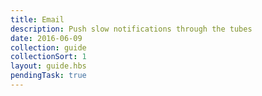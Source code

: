 ```yaml
---
title: Email
description: Push slow notifications through the tubes
date: 2016-06-09
collection: guide
collectionSort: 1
layout: guide.hbs
pendingTask: true
---
```

